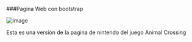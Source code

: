 ###Pagina Web con bootstrap

![image](https://user-images.githubusercontent.com/68212987/188789260-f6f9e6ca-4e6f-4379-b5a9-aecdc641857e.png)


Esta es una versión de la pagina de nintendo del juego Animal Crossing

